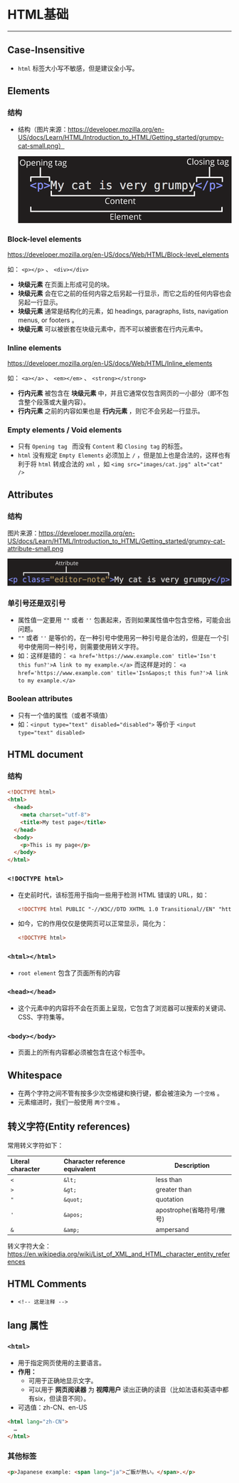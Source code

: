 # HTML基础

---

## Case-Insensitive

- `html` 标签大小写不敏感，但是建议全小写。

## Elements

### 结构

- 结构（图片来源：https://developer.mozilla.org/en-US/docs/Learn/HTML/Introduction_to_HTML/Getting_started/grumpy-cat-small.png）

  ![grumpy-cat-small](HTML基础/grumpy-cat-small.png)



### Block-level elements

https://developer.mozilla.org/en-US/docs/Web/HTML/Block-level_elements

如： `<p></p>` 、 `<div></div>`

- **块级元素** 在页面上形成可见的块。
- **块级元素** 会在它之前的任何内容之后另起一行显示，而它之后的任何内容也会另起一行显示。
- **块级元素** 通常是结构化的元素，如 headings, paragraphs, lists, navigation menus, or footers 。
- **块级元素** 可以被嵌套在块级元素中，而不可以被嵌套在行内元素中。

### Inline elements

https://developer.mozilla.org/en-US/docs/Web/HTML/Inline_elements

如： `<a></a>` 、 `<em></em>` 、 `<strong></strong>`

- **行内元素** 被包含在 **块级元素** 中，并且它通常仅包含网页的一小部分（即不包含整个段落或大量内容）。
- **行内元素** 之前的内容如果也是 **行内元素** ，则它不会另起一行显示。

### Empty elements / Void elements

- 只有 `Opening tag ` 而没有 `Content` 和 `Closing tag` 的标签。
- `html` 没有规定 `Empty Elements` 必须加上 `/` ，但是加上也是合法的，这样也有利于将 `html` 转成合法的 `xml` ，如 `<img src="images/cat.jpg" alt="cat" />`

## Attributes

### 结构

图片来源：https://developer.mozilla.org/en-US/docs/Learn/HTML/Introduction_to_HTML/Getting_started/grumpy-cat-attribute-small.png

![grumpy-cat-attribute-small](HTML基础/grumpy-cat-attribute-small.png)

### 单引号还是双引号

- 属性值一定要用 `""` 或者 `''` 包裹起来，否则如果属性值中包含空格，可能会出问题。
- `""` 或者 `''` 是等价的，在一种引号中使用另一种引号是合法的，但是在一个引号中使用同一种引号，则需要使用转义字符。
- 如：这样是错的： `<a href='https://www.example.com' title='Isn't this fun?'>A link to my example.</a>` 而这样是对的： `<a href='https://www.example.com' title='Isn&apos;t this fun?'>A link to my example.</a>`

### Boolean attributes

- 只有一个值的属性（或者不填值）
- 如：`<input type="text" disabled="disabled">` 等价于 `<input type="text" disabled>`

## HTML document

### 结构

```html
<!DOCTYPE html>
<html>
  <head>
    <meta charset="utf-8">
    <title>My test page</title>
  </head>
  <body>
    <p>This is my page</p>
  </body>
</html>
```

### `<!DOCTYPE html>`

- 在史前时代，该标签用于指向一些用于检测 HTML 错误的 URL，如：

  ```html
  <!DOCTYPE html PUBLIC "-//W3C//DTD XHTML 1.0 Transitional//EN" "http://www.w3.org/TR/xhtml1/DTD/xhtml1-transitional.dtd">
  ```

- 如今，它的作用仅仅是使网页可以正常显示，简化为：

  ```html
  <!DOCTYPE html>
  ```

### `<html></html>`

- `root element` 包含了页面所有的内容

### `<head></head>`

- 这个元素中的内容将不会在页面上呈现，它包含了浏览器可以搜索的关键词、CSS、字符集等。

### `<body></body>`

- 页面上的所有内容都必须被包含在这个标签中。

## Whitespace

- 在两个字符之间不管有按多少次空格键和换行键，都会被渲染为 `一个空格` 。
- 元素缩进时，我们一般使用 `两个空格` 。

## 转义字符(Entity references)

常用转义字符如下：

| Literal character | Character reference equivalent | Description               |
| :---------------- | :----------------------------- | ------------------------- |
| `<`               | `&lt;`                         | less than                 |
| `>`               | `&gt;`                         | greater than              |
| `"`               | `&quot;`                       | quotation                 |
| `'`               | `&apos;`                       | apostrophe(省略符号/撇号) |
| `&`               | `&amp;`                        | ampersand                 |

转义字符大全：https://en.wikipedia.org/wiki/List_of_XML_and_HTML_character_entity_references

## HTML Comments

- `<!-- 这是注释 -->` 

## lang 属性

### `<html>`

- 用于指定网页使用的主要语言。
- **作用：**
  - 可用于正确地显示文字。
  - 可以用于 **网页阅读器** 为 **视障用户** 读出正确的读音（比如法语和英语中都有six，但读音不同）。
- 可选值：zh-CN、en-US

```html
<html lang="zh-CN">
  …
</html>
```

### 其他标签

```html
<p>Japanese example: <span lang="ja">ご飯が熱い。</span>.</p>
```

